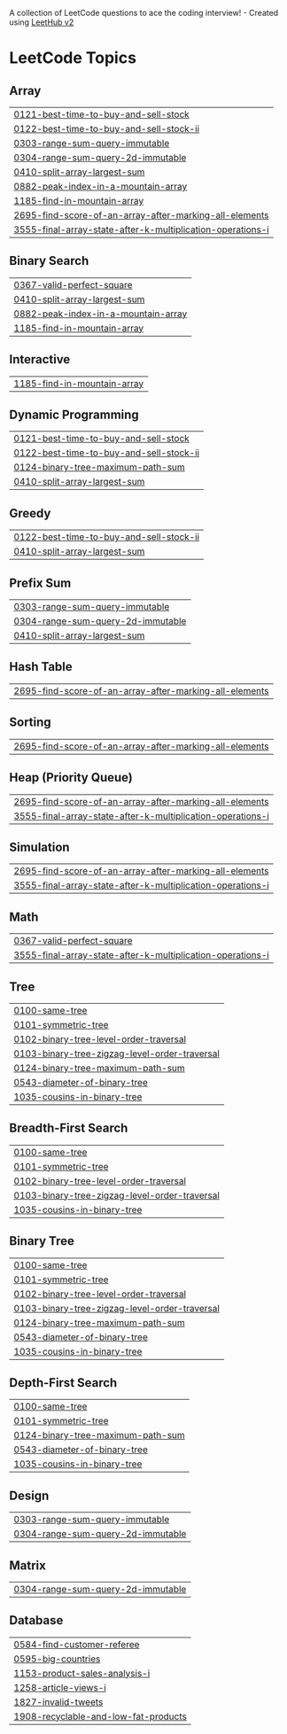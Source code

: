 A collection of LeetCode questions to ace the coding interview! - Created using [LeetHub v2](https://github.com/arunbhardwaj/LeetHub-2.0)
<!---LeetCode Topics Start-->
# LeetCode Topics
## Array
|  |
| ------- |
| [0121-best-time-to-buy-and-sell-stock](https://github.com/Aakash920/Leetcode-Daily-Practice/tree/master/0121-best-time-to-buy-and-sell-stock) |
| [0122-best-time-to-buy-and-sell-stock-ii](https://github.com/Aakash920/Leetcode-Daily-Practice/tree/master/0122-best-time-to-buy-and-sell-stock-ii) |
| [0303-range-sum-query-immutable](https://github.com/Aakash920/Leetcode-Daily-Practice/tree/master/0303-range-sum-query-immutable) |
| [0304-range-sum-query-2d-immutable](https://github.com/Aakash920/Leetcode-Daily-Practice/tree/master/0304-range-sum-query-2d-immutable) |
| [0410-split-array-largest-sum](https://github.com/Aakash920/Leetcode-Daily-Practice/tree/master/0410-split-array-largest-sum) |
| [0882-peak-index-in-a-mountain-array](https://github.com/Aakash920/Leetcode-Daily-Practice/tree/master/0882-peak-index-in-a-mountain-array) |
| [1185-find-in-mountain-array](https://github.com/Aakash920/Leetcode-Daily-Practice/tree/master/1185-find-in-mountain-array) |
| [2695-find-score-of-an-array-after-marking-all-elements](https://github.com/Aakash920/Leetcode-Daily-Practice/tree/master/2695-find-score-of-an-array-after-marking-all-elements) |
| [3555-final-array-state-after-k-multiplication-operations-i](https://github.com/Aakash920/Leetcode-Daily-Practice/tree/master/3555-final-array-state-after-k-multiplication-operations-i) |
## Binary Search
|  |
| ------- |
| [0367-valid-perfect-square](https://github.com/Aakash920/Leetcode-Daily-Practice/tree/master/0367-valid-perfect-square) |
| [0410-split-array-largest-sum](https://github.com/Aakash920/Leetcode-Daily-Practice/tree/master/0410-split-array-largest-sum) |
| [0882-peak-index-in-a-mountain-array](https://github.com/Aakash920/Leetcode-Daily-Practice/tree/master/0882-peak-index-in-a-mountain-array) |
| [1185-find-in-mountain-array](https://github.com/Aakash920/Leetcode-Daily-Practice/tree/master/1185-find-in-mountain-array) |
## Interactive
|  |
| ------- |
| [1185-find-in-mountain-array](https://github.com/Aakash920/Leetcode-Daily-Practice/tree/master/1185-find-in-mountain-array) |
## Dynamic Programming
|  |
| ------- |
| [0121-best-time-to-buy-and-sell-stock](https://github.com/Aakash920/Leetcode-Daily-Practice/tree/master/0121-best-time-to-buy-and-sell-stock) |
| [0122-best-time-to-buy-and-sell-stock-ii](https://github.com/Aakash920/Leetcode-Daily-Practice/tree/master/0122-best-time-to-buy-and-sell-stock-ii) |
| [0124-binary-tree-maximum-path-sum](https://github.com/Aakash920/Leetcode-Daily-Practice/tree/master/0124-binary-tree-maximum-path-sum) |
| [0410-split-array-largest-sum](https://github.com/Aakash920/Leetcode-Daily-Practice/tree/master/0410-split-array-largest-sum) |
## Greedy
|  |
| ------- |
| [0122-best-time-to-buy-and-sell-stock-ii](https://github.com/Aakash920/Leetcode-Daily-Practice/tree/master/0122-best-time-to-buy-and-sell-stock-ii) |
| [0410-split-array-largest-sum](https://github.com/Aakash920/Leetcode-Daily-Practice/tree/master/0410-split-array-largest-sum) |
## Prefix Sum
|  |
| ------- |
| [0303-range-sum-query-immutable](https://github.com/Aakash920/Leetcode-Daily-Practice/tree/master/0303-range-sum-query-immutable) |
| [0304-range-sum-query-2d-immutable](https://github.com/Aakash920/Leetcode-Daily-Practice/tree/master/0304-range-sum-query-2d-immutable) |
| [0410-split-array-largest-sum](https://github.com/Aakash920/Leetcode-Daily-Practice/tree/master/0410-split-array-largest-sum) |
## Hash Table
|  |
| ------- |
| [2695-find-score-of-an-array-after-marking-all-elements](https://github.com/Aakash920/Leetcode-Daily-Practice/tree/master/2695-find-score-of-an-array-after-marking-all-elements) |
## Sorting
|  |
| ------- |
| [2695-find-score-of-an-array-after-marking-all-elements](https://github.com/Aakash920/Leetcode-Daily-Practice/tree/master/2695-find-score-of-an-array-after-marking-all-elements) |
## Heap (Priority Queue)
|  |
| ------- |
| [2695-find-score-of-an-array-after-marking-all-elements](https://github.com/Aakash920/Leetcode-Daily-Practice/tree/master/2695-find-score-of-an-array-after-marking-all-elements) |
| [3555-final-array-state-after-k-multiplication-operations-i](https://github.com/Aakash920/Leetcode-Daily-Practice/tree/master/3555-final-array-state-after-k-multiplication-operations-i) |
## Simulation
|  |
| ------- |
| [2695-find-score-of-an-array-after-marking-all-elements](https://github.com/Aakash920/Leetcode-Daily-Practice/tree/master/2695-find-score-of-an-array-after-marking-all-elements) |
| [3555-final-array-state-after-k-multiplication-operations-i](https://github.com/Aakash920/Leetcode-Daily-Practice/tree/master/3555-final-array-state-after-k-multiplication-operations-i) |
## Math
|  |
| ------- |
| [0367-valid-perfect-square](https://github.com/Aakash920/Leetcode-Daily-Practice/tree/master/0367-valid-perfect-square) |
| [3555-final-array-state-after-k-multiplication-operations-i](https://github.com/Aakash920/Leetcode-Daily-Practice/tree/master/3555-final-array-state-after-k-multiplication-operations-i) |
## Tree
|  |
| ------- |
| [0100-same-tree](https://github.com/Aakash920/Leetcode-Daily-Practice/tree/master/0100-same-tree) |
| [0101-symmetric-tree](https://github.com/Aakash920/Leetcode-Daily-Practice/tree/master/0101-symmetric-tree) |
| [0102-binary-tree-level-order-traversal](https://github.com/Aakash920/Leetcode-Daily-Practice/tree/master/0102-binary-tree-level-order-traversal) |
| [0103-binary-tree-zigzag-level-order-traversal](https://github.com/Aakash920/Leetcode-Daily-Practice/tree/master/0103-binary-tree-zigzag-level-order-traversal) |
| [0124-binary-tree-maximum-path-sum](https://github.com/Aakash920/Leetcode-Daily-Practice/tree/master/0124-binary-tree-maximum-path-sum) |
| [0543-diameter-of-binary-tree](https://github.com/Aakash920/Leetcode-Daily-Practice/tree/master/0543-diameter-of-binary-tree) |
| [1035-cousins-in-binary-tree](https://github.com/Aakash920/Leetcode-Daily-Practice/tree/master/1035-cousins-in-binary-tree) |
## Breadth-First Search
|  |
| ------- |
| [0100-same-tree](https://github.com/Aakash920/Leetcode-Daily-Practice/tree/master/0100-same-tree) |
| [0101-symmetric-tree](https://github.com/Aakash920/Leetcode-Daily-Practice/tree/master/0101-symmetric-tree) |
| [0102-binary-tree-level-order-traversal](https://github.com/Aakash920/Leetcode-Daily-Practice/tree/master/0102-binary-tree-level-order-traversal) |
| [0103-binary-tree-zigzag-level-order-traversal](https://github.com/Aakash920/Leetcode-Daily-Practice/tree/master/0103-binary-tree-zigzag-level-order-traversal) |
| [1035-cousins-in-binary-tree](https://github.com/Aakash920/Leetcode-Daily-Practice/tree/master/1035-cousins-in-binary-tree) |
## Binary Tree
|  |
| ------- |
| [0100-same-tree](https://github.com/Aakash920/Leetcode-Daily-Practice/tree/master/0100-same-tree) |
| [0101-symmetric-tree](https://github.com/Aakash920/Leetcode-Daily-Practice/tree/master/0101-symmetric-tree) |
| [0102-binary-tree-level-order-traversal](https://github.com/Aakash920/Leetcode-Daily-Practice/tree/master/0102-binary-tree-level-order-traversal) |
| [0103-binary-tree-zigzag-level-order-traversal](https://github.com/Aakash920/Leetcode-Daily-Practice/tree/master/0103-binary-tree-zigzag-level-order-traversal) |
| [0124-binary-tree-maximum-path-sum](https://github.com/Aakash920/Leetcode-Daily-Practice/tree/master/0124-binary-tree-maximum-path-sum) |
| [0543-diameter-of-binary-tree](https://github.com/Aakash920/Leetcode-Daily-Practice/tree/master/0543-diameter-of-binary-tree) |
| [1035-cousins-in-binary-tree](https://github.com/Aakash920/Leetcode-Daily-Practice/tree/master/1035-cousins-in-binary-tree) |
## Depth-First Search
|  |
| ------- |
| [0100-same-tree](https://github.com/Aakash920/Leetcode-Daily-Practice/tree/master/0100-same-tree) |
| [0101-symmetric-tree](https://github.com/Aakash920/Leetcode-Daily-Practice/tree/master/0101-symmetric-tree) |
| [0124-binary-tree-maximum-path-sum](https://github.com/Aakash920/Leetcode-Daily-Practice/tree/master/0124-binary-tree-maximum-path-sum) |
| [0543-diameter-of-binary-tree](https://github.com/Aakash920/Leetcode-Daily-Practice/tree/master/0543-diameter-of-binary-tree) |
| [1035-cousins-in-binary-tree](https://github.com/Aakash920/Leetcode-Daily-Practice/tree/master/1035-cousins-in-binary-tree) |
## Design
|  |
| ------- |
| [0303-range-sum-query-immutable](https://github.com/Aakash920/Leetcode-Daily-Practice/tree/master/0303-range-sum-query-immutable) |
| [0304-range-sum-query-2d-immutable](https://github.com/Aakash920/Leetcode-Daily-Practice/tree/master/0304-range-sum-query-2d-immutable) |
## Matrix
|  |
| ------- |
| [0304-range-sum-query-2d-immutable](https://github.com/Aakash920/Leetcode-Daily-Practice/tree/master/0304-range-sum-query-2d-immutable) |
## Database
|  |
| ------- |
| [0584-find-customer-referee](https://github.com/Aakash920/Leetcode-Daily-Practice/tree/master/0584-find-customer-referee) |
| [0595-big-countries](https://github.com/Aakash920/Leetcode-Daily-Practice/tree/master/0595-big-countries) |
| [1153-product-sales-analysis-i](https://github.com/Aakash920/Leetcode-Daily-Practice/tree/master/1153-product-sales-analysis-i) |
| [1258-article-views-i](https://github.com/Aakash920/Leetcode-Daily-Practice/tree/master/1258-article-views-i) |
| [1827-invalid-tweets](https://github.com/Aakash920/Leetcode-Daily-Practice/tree/master/1827-invalid-tweets) |
| [1908-recyclable-and-low-fat-products](https://github.com/Aakash920/Leetcode-Daily-Practice/tree/master/1908-recyclable-and-low-fat-products) |
<!---LeetCode Topics End-->